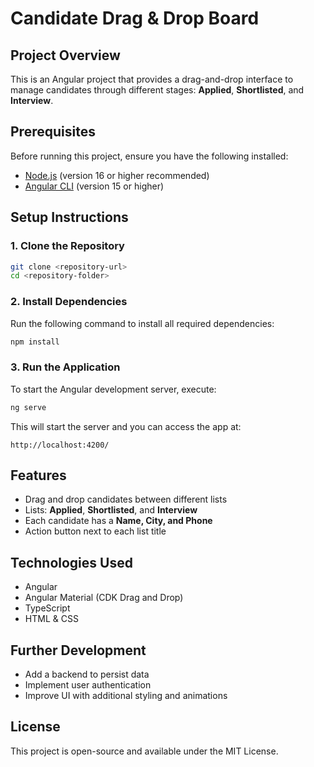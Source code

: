 # Candidate Drag & Drop Board

## Project Overview
This is an Angular project that provides a drag-and-drop interface to manage candidates through different stages: **Applied**, **Shortlisted**, and **Interview**.

## Prerequisites
Before running this project, ensure you have the following installed:

- [Node.js](https://nodejs.org/) (version 16 or higher recommended)
- [Angular CLI](https://angular.io/cli) (version 15 or higher)

## Setup Instructions
### 1. Clone the Repository
```sh
git clone <repository-url>
cd <repository-folder>
```

### 2. Install Dependencies
Run the following command to install all required dependencies:
```sh
npm install
```

### 3. Run the Application
To start the Angular development server, execute:
```sh
ng serve
```

This will start the server and you can access the app at:
```
http://localhost:4200/
```

## Features
- Drag and drop candidates between different lists
- Lists: **Applied**, **Shortlisted**, and **Interview**
- Each candidate has a **Name, City, and Phone**
- Action button next to each list title

## Technologies Used
- Angular
- Angular Material (CDK Drag and Drop)
- TypeScript
- HTML & CSS

## Further Development
- Add a backend to persist data
- Implement user authentication
- Improve UI with additional styling and animations

## License
This project is open-source and available under the MIT License.

